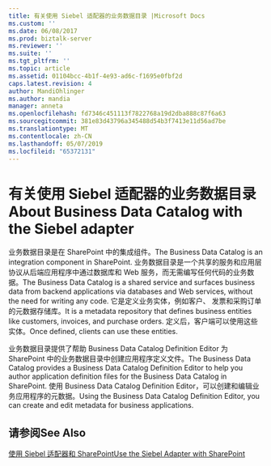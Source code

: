 ```yaml
---
title: 有关使用 Siebel 适配器的业务数据目录 |Microsoft Docs
ms.custom: ''
ms.date: 06/08/2017
ms.prod: biztalk-server
ms.reviewer: ''
ms.suite: ''
ms.tgt_pltfrm: ''
ms.topic: article
ms.assetid: 01104bcc-4b1f-4e93-ad6c-f1695e0fbf2d
caps.latest.revision: 4
author: MandiOhlinger
ms.author: mandia
manager: anneta
ms.openlocfilehash: fd7346c451113f7822768a19d2dba888c87f6a63
ms.sourcegitcommit: 381e83d43796a345488d54b3f7413e11d56ad7be
ms.translationtype: MT
ms.contentlocale: zh-CN
ms.lasthandoff: 05/07/2019
ms.locfileid: "65372131"
---
```

# <a name="about-business-data-catalog-with-the-siebel-adapter"></a><span data-ttu-id="d20b8-102">有关使用 Siebel 适配器的业务数据目录</span><span class="sxs-lookup"><span data-stu-id="d20b8-102">About Business Data Catalog with the Siebel adapter</span></span>
<span data-ttu-id="d20b8-103">业务数据目录是在 SharePoint 中的集成组件。</span><span class="sxs-lookup"><span data-stu-id="d20b8-103">The Business Data Catalog is an integration component in SharePoint.</span></span> <span data-ttu-id="d20b8-104">业务数据目录是一个共享的服务和应用层协议从后端应用程序中通过数据库和 Web 服务，而无需编写任何代码的业务数据。</span><span class="sxs-lookup"><span data-stu-id="d20b8-104">The Business Data Catalog is a shared service and surfaces business data from backend applications via databases and Web services, without the need for writing any code.</span></span> <span data-ttu-id="d20b8-105">它是定义业务实体，例如客户、 发票和采购订单的元数据存储库。</span><span class="sxs-lookup"><span data-stu-id="d20b8-105">It is a metadata repository that defines business entities like customers, invoices, and purchase orders.</span></span> <span data-ttu-id="d20b8-106">定义后，客户端可以使用这些实体。</span><span class="sxs-lookup"><span data-stu-id="d20b8-106">Once defined, clients can use these entities.</span></span>  
  
 <span data-ttu-id="d20b8-107">业务数据目录提供了帮助 Business Data Catalog Definition Editor 为 SharePoint 中的业务数据目录中创建应用程序定义文件。</span><span class="sxs-lookup"><span data-stu-id="d20b8-107">The Business Data Catalog provides a Business Data Catalog Definition Editor to help you author application definition files for the Business Data Catalog in SharePoint.</span></span> <span data-ttu-id="d20b8-108">使用 Business Data Catalog Definition Editor，可以创建和编辑业务应用程序的元数据。</span><span class="sxs-lookup"><span data-stu-id="d20b8-108">Using the Business Data Catalog Definition Editor, you can create and edit metadata for business applications.</span></span>  
  
## <a name="see-also"></a><span data-ttu-id="d20b8-109">请参阅</span><span class="sxs-lookup"><span data-stu-id="d20b8-109">See Also</span></span>  
 [<span data-ttu-id="d20b8-110">使用 Siebel 适配器和 SharePoint</span><span class="sxs-lookup"><span data-stu-id="d20b8-110">Use the Siebel Adapter with SharePoint</span></span>](../../adapters-and-accelerators/adapter-siebel/use-the-siebel-adapter-with-sharepoint.md)